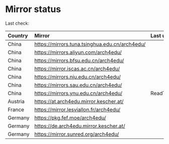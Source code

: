 <script src="./time.js"></script>
# Mirror status
Last check: <script type="text/javascript">localize(1690288640.8521616);</script>

|Country|Mirror|Last update|
|:------|:-----|:----------|
|China|https://mirrors.tuna.tsinghua.edu.cn/arch4edu/|<script type="text/javascript">localize(1690266706);</script>|
|China|https://mirrors.aliyun.com/arch4edu/|<script type="text/javascript">localize(1690180277);</script>|
|China|https://mirrors.bfsu.edu.cn/arch4edu/|<script type="text/javascript">localize(1690223512);</script>|
|China|https://mirror.iscas.ac.cn/arch4edu/|<script type="text/javascript">localize(1690266706);</script>|
|China|https://mirrors.nju.edu.cn/arch4edu/|<script type="text/javascript">localize(1690223512);</script>|
|China|https://mirrors.sau.edu.cn/arch4edu/|<script type="text/javascript">localize(1690223512);</script>|
|China|https://mirrors.ynu.edu.cn/arch4edu/|ReadTimeout|
|Austria|https://at.arch4edu.mirror.kescher.at/|<script type="text/javascript">localize(1690266706);</script>|
|France|https://mirror.lesviallon.fr/arch4edu/|<script type="text/javascript">localize(1689402753);</script>|
|Germany|https://pkg.fef.moe/arch4edu/|<script type="text/javascript">localize(1690266706);</script>|
|Germany|https://de.arch4edu.mirror.kescher.at/|<script type="text/javascript">localize(1690266706);</script>|
|Germany|https://mirror.sunred.org/arch4edu/|<script type="text/javascript">localize(1690266706);</script>|

<script src="./tablefilter/tablefilter.js"></script>
<script src="./table.js"></script>
